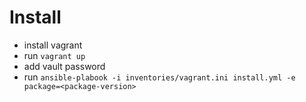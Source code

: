 # Install
- install vagrant
- run `vagrant up`
- add vault password
- run `ansible-plabook -i inventories/vagrant.ini install.yml -e package=<package-version>`
